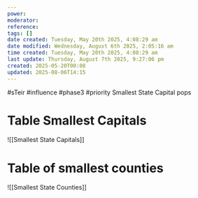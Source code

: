 ```yaml
---
power: 
moderator: 
reference: 
tags: []
date created: Tuesday, May 20th 2025, 4:08:29 am
date modified: Wednesday, August 6th 2025, 2:05:16 am
time created: Tuesday, May 20th 2025, 4:08:29 am
last update: Thursday, August 7th 2025, 9:27:06 pm
created: 2025-05-20T00:08
updated: 2025-08-06T14:15
---
```

 #sTeir  #influence #phase3 #priority 
Smallest State Capital pops
# Table Smallest Capitals
![[Smallest State Capitals]]

# Table of smallest counties
![[Smallest State Counties]]